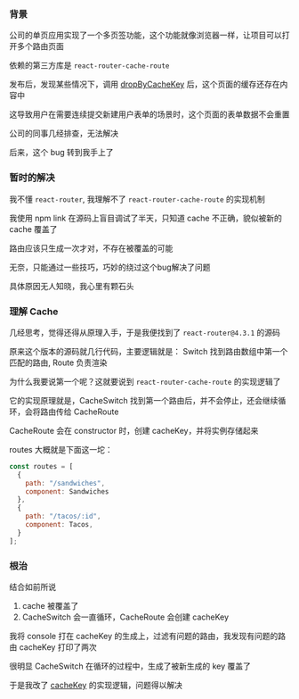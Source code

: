 ### 背景
公司的单页应用实现了一个多页签功能，这个功能就像浏览器一样，让项目可以打开多个路由页面  

依赖的第三方库是 `react-router-cache-route`

发布后，发现某些情况下，调用 [dropByCacheKey](https://github.com/CJY0208/react-router-cache-route?tab=readme-ov-file#drop-cache) 后，这个页面的缓存还存在内容中  

这导致用户在需要连续提交新建用户表单的场景时，这个页面的表单数据不会重置  

公司的同事几经排查，无法解决  

后来，这个 bug 转到我手上了  

### 暂时的解决
我不懂 `react-router`, 我理解不了 `react-router-cache-route` 的实现机制  

我使用 npm link 在源码上盲目调试了半天，只知道 cache 不正确，貌似被新的 cache 覆盖了  

路由应该只生成一次才对，不存在被覆盖的可能

无奈，只能通过一些技巧，巧妙的绕过这个bug解决了问题  

具体原因无人知晓，我心里有颗石头  

### 理解 Cache
几经思考，觉得还得从原理入手，于是我便找到了 `react-router@4.3.1` 的源码  

原来这个版本的源码就几行代码，主要逻辑就是： Switch 找到路由数组中第一个匹配的路由, Route 负责渲染  

为什么我要说第一个呢？这就要说到 `react-router-cache-route` 的实现逻辑了

它的实现原理就是，CacheSwitch 找到第一个路由后，并不会停止，还会继续循环，会将路由传给 CacheRoute  

CacheRoute 会在 constructor 时，创建 cacheKey，并将实例存储起来

routes 大概就是下面这一坨：

```javascript
const routes = [
  {
    path: "/sandwiches",
    component: Sandwiches
  },
  {
    path: "/tacos/:id",
    component: Tacos,
  }
];
```



### 根治
结合如前所说
1. cache 被覆盖了
2. CacheSwitch 会一直循环，CacheRoute 会创建 cacheKey  

我将 console 打在 cacheKey 的生成上，过滤有问题的路由，我发现有问题的路由 cacheKey 打印了两次

很明显 CacheSwitch 在循环的过程中，生成了被新生成的 key 覆盖了

于是我改了 [cacheKey](https://github.com/CJY0208/react-router-cache-route?tab=readme-ov-file#cacheroute-props) 的实现逻辑，问题得以解决